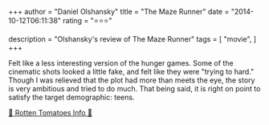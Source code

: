 +++
author = "Daniel Olshansky"
title = "The Maze Runner"
date = "2014-10-12T06:11:38"
rating = "⭐⭐⭐"

description = "Olshansky's review of The Maze Runner"
tags = [
    "movie",
]
+++


Felt like a less interesting version of the hunger games. Some of the cinematic shots looked a little fake, and felt like they were "trying to hard." Though I was relieved that the plot had more than meets the eye, the story is very ambitious and tried to do much. That being said, it is right on point to satisfy the target demographic: teens.

[🍅 Rotten Tomatoes Info 🍅](https://www.rottentomatoes.com//m/the_maze_runner)